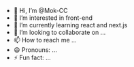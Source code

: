 - 👋 Hi, I’m @Mok-CC
- 👀 I’m interested in front-end
- 🌱 I’m currently learning react and next.js
- 💞️ I’m looking to collaborate on ...
- 📫 How to reach me ...
- 😄 Pronouns: ...
- ⚡ Fun fact: ...

<!---
Mok-CC/Mok-CC is a ✨ special ✨ repository because its `README.md` (this file) appears on your GitHub profile.
You can click the Preview link to take a look at your changes.
--->
